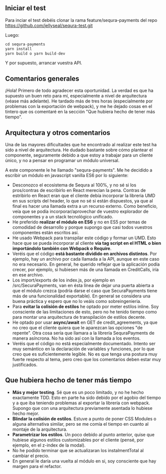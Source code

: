 
  

## Iniciar el test

Para inciar el test debéis clonar la rama feature/sequra-payments del repo https://github.com/jellyseal/sequra-test.git

Luego:
```js
cd sequra-payments
yarn install
yarn build o yarn build-dev
```
Y por supuesto, arrancar vuestra API.

## Comentarios generales
¡Hola! Primero de todo agradecer esta oportunidad. La verdad es que ha supuesto un buen reto para mí, especialmente a nivel de arquitectura (véase más adelante).
He tardado más de tres horas (especialmente por problemas con la exportación de webpack), y me he dejado cosas en el tintero que os comentaré en la sección "Que hubiera hecho de tener más tiempo".

## Arquitectura y otros comentarios


Una de las mayores dificultades que he encontrado al realizar este test ha sido a nivel de arquitectura. He dudado bastante sobre cómo plantear el componente, seguramente debido a que estoy a trabajar para un cliente único, y no a pensar en programar un módulo universal.

A este componente le he llamado "sequra-payments".  Me he decidido a escribir un módulo en javascript vanilla ES6 por lo siguiente:

* Desconozco el ecosistema de Sequra al 100%, y no sé si los pros/contras de escribirlo en React merecían la pena. Contras de estribirlo en React eran que el cliente debía incorporar la libreria UMD en sus scripts del header, lo que no sé si están dispuestos, ya que al final es hacer una llamada extra a un recurso externo. Como beneficio, veía que se podía incorporar/aprovechar de vuestro explorador de componentes y a un stack tecnológico unificado.
* He preferido **realizar el módulo en ES6** y no en ES5 por temas de comodidad de desarrollo y porque supongo que casi todos vuestros componentes están escritos así.
* He usado Webpack para transpilar este código y formar un UMD. Esto hace que se pueda incorporar al cliente **vía tag script en el HTML o bien importándolo también con Webpack o Require**.
* Veréis que el código **está bastante dividido en archivos distintos**. Por ejemplo, hay un archivo por cada llamada a la API, aunque en este caso no era necesario. En general, he querido reflejar que la aplicación podía crecer, por ejemplo, si hubiesen más de una llamada en CreditCalls, iría en ese archivo.
* Los import/exports de los index.js, por ejemplo en /src/SecuraPayments, van en ésta línea de dejar una puerta abierta a que el módulo crezca (podría darse el caso que SecuraPayments tiene más de una funcionalidad exportable). En general se considera una buena práctica y espero que no lo veáis como sobreingenieria.
* Para **evitar la colisión de estilos** he optado por meter estilos inline. Soy consciente de las limitaciones de esto, pero no he tenido tiempo como para montar una arquitectura de transpilación de estilos decente.
* He optado por usar **async/await** en GET de credit_agreements, ya que no creo que el cliente quiera que le aparezcan las opciones "de repente". Otra cosa sería que llamara a la librería SequraPayments de manera asíncrona. No ha sido así con la llamada a los eventos.
* Veréis que el código no está especialmente documentado. Intento ser muy semántico en la declaración de variables y funciones, por lo que creo que es suficientemente legible. No es que tenga una postura muy fuerte respecto al tema, pero creo que los comentarios deben estar muy justificados.

## Que hubiera hecho de tener más tiempo

* **Más y mejor testing**. Sé que es un  poco limitado, y no he hecho exactamente TDD. Esto en parte ha sido debido por el agobio del tiempo y a que iba teniendo problemas al exportar la librería con webpack. Supongo que con una arquitectura previamente asentada lo hubiese hecho mejor.
* **Blindar la colisión de estilos**. Estuve a punto de poner CSS Modules o alguna alternativa similar, pero se me comía el tiempo en cuanto al montaje de la arquitectura.
* **Parametrizar los estilos**. Un poco debido al punto anterior, quise que hubiese algunos estilos customizables por el cliente (pensé, por ejemplo, en el z-index de la modal).
* No he podido terminar que se actualizaran los instalmentTotal al cambiar el precio.
* En general le daría una vuelta al módulo en si, soy consciente que hay margen para el refactor.
